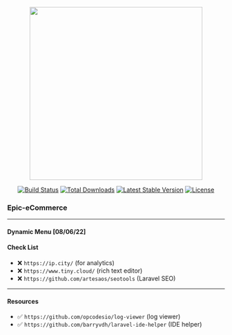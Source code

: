 <p align="center"><a href="https://laravel.com" target="_blank"><img src="https://raw.githubusercontent.com/laravel/art/master/logo-lockup/5%20SVG/2%20CMYK/1%20Full%20Color/laravel-logolockup-cmyk-red.svg" width="400"></a></p>

<p align="center">
<a href="https://travis-ci.org/laravel/framework"><img src="https://travis-ci.org/laravel/framework.svg" alt="Build Status"></a>
<a href="https://packagist.org/packages/laravel/framework"><img src="https://img.shields.io/packagist/dt/laravel/framework" alt="Total Downloads"></a>
<a href="https://packagist.org/packages/laravel/framework"><img src="https://img.shields.io/packagist/v/laravel/framework" alt="Latest Stable Version"></a>
<a href="https://packagist.org/packages/laravel/framework"><img src="https://img.shields.io/packagist/l/laravel/framework" alt="License"></a>
</p>

### Epic-eCommerce


___


#### Dynamic Menu [08/06/22]




#### Check List
- ❌ `https://ip.city/` (for analytics)
- ❌ `https://www.tiny.cloud/` (rich text editor)
- ❌ `https://github.com/artesaos/seotools` (Laravel SEO)

---


#### Resources
- ✅ `https://github.com/opcodesio/log-viewer` (log viewer)
- ✅ `https://github.com/barryvdh/laravel-ide-helper` (IDE helper)
